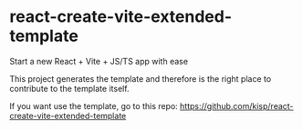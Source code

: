 # react-create-vite-extended-template
Start a new React + Vite + JS/TS app with ease

This project generates the template and therefore is the right place to contribute to the template itself.

If you want use the template, go to this repo: https://github.com/kisp/react-create-vite-extended-template
